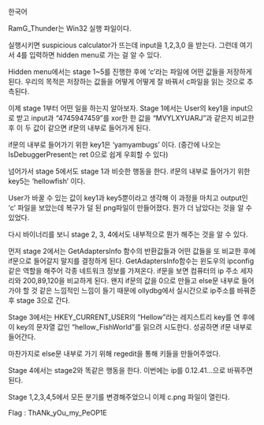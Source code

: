 한국어

RamG_Thunder는 Win32 실행 파일이다.

실행시키면 suspicious calculator가 뜨는데 input을 1,2,3,0 을 받는다.
그런데 여기서 4를 입력하면 hidden menu로 가는 걸 알 수 있다.

Hidden menu에서는 stage 1~5를 진행한 후에 ‘c’라는 파일에 어떤 값들을 저장하게 된다.
우리의 목적은 저장하는 값들을 어떻게 어떻게 잘 바꿔서 c파일을 읽는 것으로 추측된다.

이제 stage 1부터 어떤 일을 하는지 알아보자.
Stage 1에서는 User의 key1을 input으로 받고 input과 “4745947459”를 xor한 한 값을 “MVYLXYUARJ”과 같은지 비교한 후 이 두 값이 같으면 if문의 내부로 들어가게 된다.

if문의 내부로 들어가기 위한 key1은 ‘yamyambugs’ 이다.
(중간에 나오는 IsDebuggerPresent는 ret 0으로 쉽게 우회할 수 있다)

넘어가서 stage 5에서도 stage 1과 비슷한 행동을 한다. 
if문의 내부로 들어가기 위한 key5는 ‘hellowfish’ 이다.

User가 바꿀 수 있는 값이 key1과 key5뿐이라고 생각해 이 과정을 마치고 output인 ‘c’ 파일을 보았는데 복구가 덜 된 png파일이 만들어졌다. 뭔가 더 남았다는 것을 알 수 있었다.

다시 바이너리를 보니 stage 2, 3, 4에서도 내부적으로 뭔가 해주는 것을 알 수 있다.

먼저 stage 2에서는 GetAdaptersInfo 함수의 반환값들과 어떤 값들을 또 비교한 후에 if문으로 들어갈지 말지를 결정하게 된다.
GetAdaptersInfo함수는 윈도우의 ipconfig같은 역할을 해주어 각종 네트워크 정보를 가져온다.
if문을 보면 컴퓨터의 ip 주소 세자리와 200,89,120을 비교하게 된다.
왠지 if문의 값을 0으로 만들고 else문 내부로 들어가야 할 것 같은 느낌적인 느낌이 들기 때문에 ollydbg에서 실시간으로 ip주소를 바꿔준 후 stage 3으로 간다.

Stage 3에서는 HKEY_CURRENT_USER의 “Hellow”라는 레지스트리 key를 연 후에 이 key의 문자열 값인 “hellow_FishWorld”를 읽으려 시도한다. 성공하면 if문 내부로 들어간다.

마찬가지로 else문 내부로 가기 위해 regedit을 통해 키들을 만들어주었다.

Stage 4에서는 stage2와 똑같은 행동을 한다.
이번에는 ip를 0.12.41...으로 바꿔주면 된다.

Stage 1,2,3,4,5에서 모든 분기를 변경해주었으니 이제 c.png 파일이 열린다.


Flag : ThANk_yOu_my_PeOP1E



